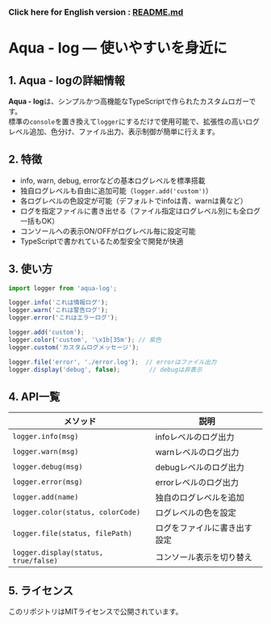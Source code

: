 ### Click here for English version : [README.md](./README.md)
# **Aqua - log** — 使いやすいを身近に

## 1. **Aqua - log**の詳細情報
**Aqua - log**は、シンプルかつ高機能なTypeScriptで作られたカスタムロガーです。  
標準の`console`を置き換えて`logger`にするだけで使用可能で、拡張性の高いログレベル追加、色分け、ファイル出力、表示制御が簡単に行えます。

## 2. 特徴
- info, warn, debug, errorなどの基本ログレベルを標準搭載  
- 独自ログレベルも自由に追加可能（`logger.add('custom')`）  
- 各ログレベルの色設定が可能（デフォルトでinfoは青、warnは黄など）  
- ログを指定ファイルに書き出せる（ファイル指定はログレベル別にも全ログ一括もOK）  
- コンソールへの表示ON/OFFがログレベル毎に設定可能  
- TypeScriptで書かれているため型安全で開発が快適  

## 3. 使い方

```ts
import logger from 'aqua-log';

logger.info('これは情報ログ');
logger.warn('これは警告ログ');
logger.error('これはエラーログ');

logger.add('custom');
logger.color('custom', '\x1b[35m'); // 紫色
logger.custom('カスタムログメッセージ');

logger.file('error', './error.log');  // errorはファイル出力
logger.display('debug', false);        // debugは非表示
```
## 4. API一覧
| メソッド                                 | 説明             |
| ------------------------------------ | -------------- |
| `logger.info(msg)`                   | infoレベルのログ出力   |
| `logger.warn(msg)`                   | warnレベルのログ出力   |
| `logger.debug(msg)`                  | debugレベルのログ出力  |
| `logger.error(msg)`                  | errorレベルのログ出力  |
| `logger.add(name)`                   | 独自のログレベルを追加    |
| `logger.color(status, colorCode)`    | ログレベルの色を設定     |
| `logger.file(status, filePath)`      | ログをファイルに書き出す設定 |
| `logger.display(status, true/false)` | コンソール表示を切り替え   |

## 5. ライセンス
このリポジトリはMITライセンスで公開されています。
